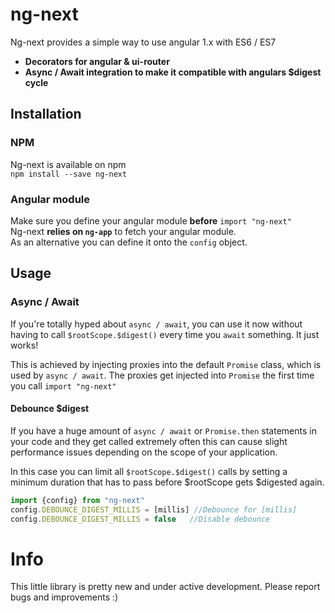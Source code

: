 # ng-next
Ng-next provides a simple way to use angular 1.x with ES6 / ES7  
* **Decorators for angular & ui-router**
* **Async / Await integration to make it compatible with angulars $digest cycle**

## Installation
### NPM
Ng-next is available on npm  
`npm install --save ng-next`

### Angular module
Make sure you define your angular module **before** `import "ng-next"`  
Ng-next **relies on `ng-app`** to fetch your angular module.  
As an alternative you can define it onto the `config` object.

## Usage

### Async / Await
If you're totally hyped about `async / await`, you can use it now without having to call `$rootScope.$digest()` every
time you `await` something. It just works!

This is achieved by injecting proxies into the default `Promise` class, which is used by `async / await`.
The proxies get injected into `Promise` the first time you call `import "ng-next"`

#### Debounce $digest
If you have a huge amount of `async / await` or `Promise.then` statements in your code and they get called extremely often this can
cause slight performance issues depending on the scope of your application.

In this case you can limit all `$rootScope.$digest()` calls by setting a minimum duration that has to pass before $rootScope gets $digested again.
 
```javascript
import {config} from "ng-next"
config.DEBOUNCE_DIGEST_MILLIS = [millis] //Debounce for [millis]
config.DEBOUNCE_DIGEST_MILLIS = false   //Disable debounce
```

# Info
This little library is pretty new and under active development. Please report bugs and improvements :)
